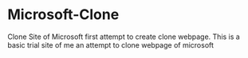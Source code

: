 # Microsoft-Clone
Clone Site of Microsoft first attempt to create clone webpage.
This is a basic trial site of me an attempt to clone webpage of microsoft 
